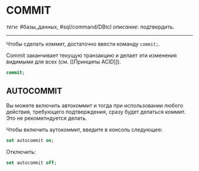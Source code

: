 # COMMIT
*теги:* #базы_данных, #sql/command/DBtcl 
*описание:* подтвердить.

---

Чтобы сделать коммит, достаточно ввести команду `commit;`.

Commit заканчивает текущую транзакцию и делает эти изменения видимыми для всех (см. [[Принципы ACID]]).

```sql
commit;
```

## AUTOCOMMIT
Вы можете включить автокоммит и тогда при использовании любого действия, требующего подтверждения, сразу будет делаться коммит. Это не рекомепндуется делать.

Чтобы включить аутокоммит, введите в консоль следующее:
```sql
set autocommit on;
```

Отключить:
```sql
set autocommit off;
```

